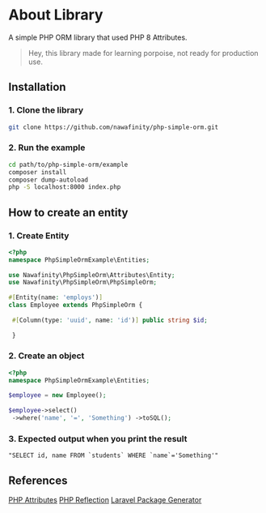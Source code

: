 
# About Library

A simple PHP ORM library that used PHP 8 Attributes.

> Hey, this library made for learning porpoise, not ready for production use.

## Installation

### 1. Clone the library
```bash
git clone https://github.com/nawafinity/php-simple-orm.git
```

### 2. Run the example
  ```bash
  cd path/to/php-simple-orm/example
  composer install
  composer dump-autoload
  php -S localhost:8000 index.php
  ```

## How to create an entity

### 1. Create Entity

```php  
<?php  
namespace PhpSimpleOrmExample\Entities;  
  
use Nawafinity\PhpSimpleOrm\Attributes\Entity;  
use Nawafinity\PhpSimpleOrm\PhpSimpleOrm;  
  
#[Entity(name: 'employs')]  
class Employee extends PhpSimpleOrm {  
  
 #[Column(type: 'uuid', name: 'id')] public string $id;
 
 }  
```  

### 2. Create an object
```php  
<?php  
namespace PhpSimpleOrmExample\Entities;  
  
$employee = new Employee();  
  
$employee->select()  
 ->where('name', '=', 'Something') ->toSQL();  
```  

### 3. Expected output when you print the result
```  
"SELECT id, name FROM `students` WHERE `name`='Something'"  
```  

## References
[PHP Attributes](https://www.php.net/manual/en/language.attributes.overview.php)
[PHP Reflection](https://www.php.net/manual/en/book.reflection.php)
[Laravel Package Generator](https://laravelpackageboilerplate.com/)